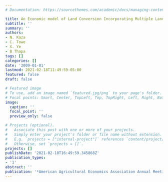 ```yaml
---
# Documentation: https://sourcethemes.com/academic/docs/managing-content/

title: An Economic model of Land Conversion Incorporating Multiple Land uses
subtitle: ''
summary: ''
authors:
- N. Kaza
- C. Towe
- X. Ye
- B Thapa
tags: []
categories: []
date: '2009-01-01'
lastmod: 2021-02-18T11:49:59-05:00
featured: false
draft: false

# Featured image
# To use, add an image named `featured.jpg/png` to your page's folder.
# Focal points: Smart, Center, TopLeft, Top, TopRight, Left, Right, BottomLeft, Bottom, BottomRight.
image:
  caption: ''
  focal_point: ''
  preview_only: false

# Projects (optional).
#   Associate this post with one or more of your projects.
#   Simply enter your project's folder or file name without extension.
#   E.g. `projects = ["internal-project"]` references `content/project/deep-learning/index.md`.
#   Otherwise, set `projects = []`.
projects: []
publishDate: '2021-02-18T16:49:59.345868Z'
publication_types:
- '1'
abstract: ''
publication: '*American Agricultural Economics Association Annual Meetings*'
---
```

